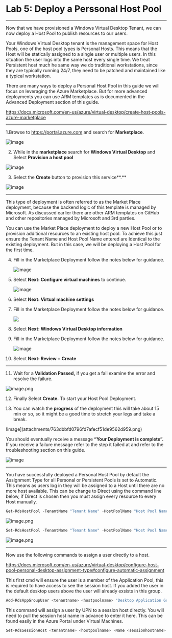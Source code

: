 # Lab 5: Deploy a Perssonal Host Pool

--------------------------------------------------------

Now that we have provisioned a Windows Virtual Desktop Tenant, we can now deploy
a Host Pool to publish resources to our users.

Your Windows Virtual Desktop tenant is the management space for Host Pools, one
of the host pool types is Personal Hosts. This means that the Host will be
statically assigned to a single user or multiple users. In this situation the
user logs into the same host every single time. We treat Persistent host much he
same way we do traditional workstations, since they are typically running 24/7,
they need to be patched and maintained like a typical workstation.

There are many ways to deploy a Personal Host Pool in this guide we will focus
on leveraging the Azure Marketplace. But for more advanced deployments you can
use ARM templates as is documented in the Advanced Deployment section of this
guide.

<https://docs.microsoft.com/en-us/azure/virtual-desktop/create-host-pools-azure-marketplace>

---

1.Browse to <https://portal.azure.com> and search for **Marketplace**.

![image](attachments/4e91cf3c29be44f486c9b7428235071c.png)

2. While in the **marketplace** search for **Windows Virtual Desktop** and
    Select **Provision a host pool**

![image](attachments/8be16b1ed7e18681ce7554cf8c13bf57.png)

3. Select the **Create** button to provision this service**.**

 ![image](attachments/113f56372702b43ddc070d81b8ec36a9.png)

---

This type of deployment is often referred to as the Market Place deployment,
because the backend logic of this template is managed by Microsoft. As discussed
earlier there are other ARM templates on GitHub and other repositories managed
by Microsoft and 3rd parties.

You can use the Market Place deployment to deploy a new Host Pool or to
provision additional resources to an existing host pool. To achieve this just
ensure the Tenant Name and Host Pool Name entered are Identical to the existing
deployment. But in this case, we will be deploying a Host Pool for the first
time.

4. Fill in the Marketplace Deployment follow the notes below for guidance.

    ![image](attachments/ab9a06f0db4f31ab04db1994fa859055.png)

5. Select **Next: Configure virtual machines** to continue.

    ![image](attachments/f9f8a87c0a979a685551e11c3bfa2757.png)

6. Select **Next: Virtual machine settings**

7. Fill in the Marketplace Deployment follow the notes below for guidance.

    ![](attachments/0c05f3f3105f383538f607fee26dbbb7.png)

8. Select **Next: Windows Virtual Desktop information**

9. Fill in the Marketplace Deployment follow the notes below for guidance.

    ![image](attachments/b149dc6c48e4cdbf004a7bad76c03664.png)

10.  Select **Next: Review + Create**

---

11.  Wait for a **Validation Passed,** if you get a fail examine the error and
    resolve the failure.

   ![image.png](attachments/f5400ea97f0f38000264b8498426774f.png)

12.  Finally Select **Create.** To start your Host Pool Deployment.

13.  You can watch the **progress** of the deployment this will take about 15 min
    or so, so it might be a good time to stretch your legs and take a break.

   !image](attachments/763dbbfd0796fd7afecf51de9562d959.png)

You should eventually receive a message **“Your Deployment is complete”.** If
you receive a failure message refer to the step it failed at and refer to the
troubleshooting section on this guide.

   ![image](attachments/d186f32593dbd7d350ec18940f547f8f.png)

---

You have successfully deployed a Personal Host Pool by default the Assignment Type for all Personal or Persistent Pools is set to Automatic. This means as users log in they will be assigned to a Host until there are no more host available. This can be change to Direct using the command line below, if Direct is chosen then you must assign every resource to every Host manually.


```PowerShell
Get-RdsHostPool -TenantName "Tenant Name" -HostPoolName "Host Pool Name"
```

![image.png](attachments/image-a3673792-115e-462c-ac8c-74dea52c6b01.png)

```PowerShell
Set-RdsHostPool -TenantName "Tenant Name" -HostPoolName "Host Pool Name" -AssignmentType Direct
```

![image.png](attachments/image-906735d7-7b0f-4148-95cd-0494aaecb90a.png)


---
Now use the following commands to assign a user directly to a host.

https://docs.microsoft.com/en-us/azure/virtual-desktop/configure-host-pool-personal-desktop-assignment-type#configure-automatic-assignment

This first cmd will ensure the user is a member of the Application Pool, this is required to have access to see the session host. If you added the user in the default desktop users above the user will already exsists in this group.
```PowerShell
Add-RdsAppGroupUser <tenantname> <hostpoolname> "Desktop Application Group" -UserPrincipalName <userupn>
```
This command will assign a user by UPN to a session host directly. You will need to pull the session host name in advance to enter it here. This can be found easily in the Azure Portal under Virtual Machines.
```PowerShell
Set-RdsSessionHost <tenantname> <hostpoolname> -Name <sessionhostname> -AssignedUser <userupn>
```
